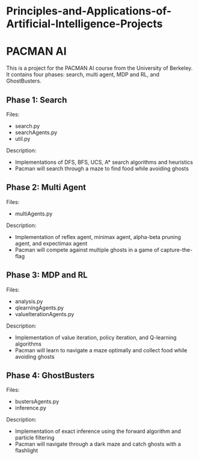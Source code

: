 # Principles-and-Applications-of-Artificial-Intelligence-Projects
# PACMAN AI

This is a project for the PACMAN AI course from the University of Berkeley. It contains four phases: search, multi agent, MDP and RL, and GhostBusters.

## Phase 1: Search

Files:
- search.py
- searchAgents.py
- util.py

Description:
- Implementations of DFS, BFS, UCS, A* search algorithms and heuristics
- Pacman will search through a maze to find food while avoiding ghosts

## Phase 2: Multi Agent

Files:
- multiAgents.py

Description:
- Implementation of reflex agent, minimax agent, alpha-beta pruning agent, and expectimax agent
- Pacman will compete against multiple ghosts in a game of capture-the-flag

## Phase 3: MDP and RL

Files:
- analysis.py
- qlearningAgents.py
- valueIterationAgents.py

Description:
- Implementation of value iteration, policy iteration, and Q-learning algorithms
- Pacman will learn to navigate a maze optimally and collect food while avoiding ghosts

## Phase 4: GhostBusters

Files:
- bustersAgents.py
- inference.py

Description:
- Implementation of exact inference using the forward algorithm and particle filtering
- Pacman will navigate through a dark maze and catch ghosts with a flashlight
